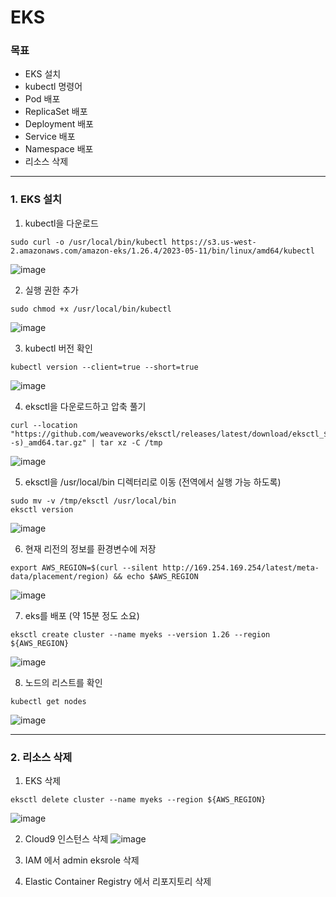 # EKS

### 목표
- EKS 설치
- kubectl 명령어
- Pod 배포
- ReplicaSet 배포
- Deployment 배포
- Service 배포
- Namespace 배포
- 리소스 삭제

--- 
### 1. EKS 설치
1. kubectl을 다운로드
```
sudo curl -o /usr/local/bin/kubectl https://s3.us-west-2.amazonaws.com/amazon-eks/1.26.4/2023-05-11/bin/linux/amd64/kubectl
```
![image](https://github.com/devhyunuk/bespin-essential/assets/49749510/5b6db9fb-b209-4738-98df-b197bfb0e8f8)

2. 실행 권한 추가
```
sudo chmod +x /usr/local/bin/kubectl
```
![image](https://github.com/devhyunuk/bespin-essential/assets/49749510/5460b8c7-09dd-46ff-9c6b-e120944bb67d)

3. kubectl 버전 확인
```
kubectl version --client=true --short=true
```
![image](https://github.com/devhyunuk/bespin-essential/assets/49749510/476ba2a2-73e0-45d5-a5d9-0f303d9b652a)

4.  eksctl을 다운로드하고 압축 풀기
```
curl --location "https://github.com/weaveworks/eksctl/releases/latest/download/eksctl_$(uname -s)_amd64.tar.gz" | tar xz -C /tmp
```
![image](https://github.com/devhyunuk/bespin-essential/assets/49749510/c5aa6d14-3ef4-4f87-a0fb-7b7d36c2a67e)

5. eksctl을 /usr/local/bin 디렉터리로 이동 (전역에서 실행 가능 하도록)
```
sudo mv -v /tmp/eksctl /usr/local/bin
eksctl version
```
![image](https://github.com/devhyunuk/bespin-essential/assets/49749510/743b7ff5-1704-4ab7-9a39-218d4f42f50f)

6. 현재 리전의 정보를 환경변수에 저장
```
export AWS_REGION=$(curl --silent http://169.254.169.254/latest/meta-data/placement/region) && echo $AWS_REGION
```
![image](https://github.com/devhyunuk/bespin-essential/assets/49749510/d82717a9-36ce-43b9-9897-94f0bee0ab44)

7. eks를 배포 (약 15분 정도 소요)
```
eksctl create cluster --name myeks --version 1.26 --region ${AWS_REGION}
```
![image](https://github.com/devhyunuk/bespin-essential/assets/49749510/b10d697a-b42a-4f2f-9e07-1c8233461c06)

8. 노드의 리스트를 확인
```
kubectl get nodes
```
![image](https://github.com/devhyunuk/eks-essential/assets/49749510/556fe236-cef7-4b5f-b5de-47b019be0ef8)


--- 
### 2. 리소스 삭제
1. EKS 삭제
```
eksctl delete cluster --name myeks --region ${AWS_REGION}
```
![image](https://github.com/devhyunuk/eks-essential/assets/49749510/0d6f74d8-8e41-45cf-8848-facf4b56477d)

2. Cloud9 인스턴스 삭제
![image](https://github.com/devhyunuk/eks-essential/assets/49749510/9e0c1dd6-e7ae-4aa6-9acc-02d9a6d09983)

3. IAM 에서 admin eksrole 삭제

4. Elastic Container Registry 에서 리포지토리 삭제


























